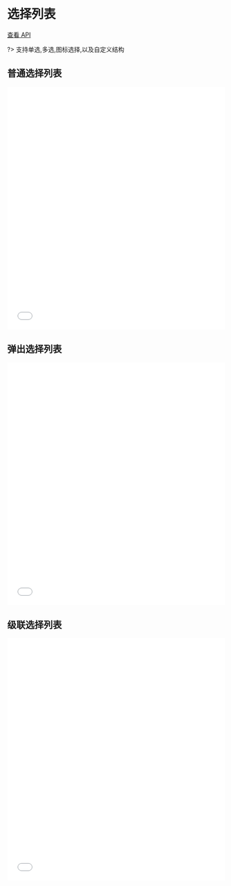 # 选择列表

[查看 API](http://www.easybui.com/guide/api/classes/bui.select.html)

?> 支持单选,多选,图标选择,以及自定义结构

## 普通选择列表

<iframe width="100%" height="560" src="//www.easybui.com/demo/source.html?url=pages/ui_controls/bui.select&code=full,result" allowfullscreen="allowfullscreen" frameborder="0"></iframe>

## 弹出选择列表

<iframe width="100%" height="560" src="//www.easybui.com/demo/source.html?url=pages/ui_controls/bui.select_popup&code=full,result" allowfullscreen="allowfullscreen" frameborder="0"></iframe>

## 级联选择列表

<iframe width="100%" height="560" src="//www.easybui.com/demo/source.html?url=pages/ui_controls/bui.select_level_popup&code=full,result" allowfullscreen="allowfullscreen" frameborder="0"></iframe>
